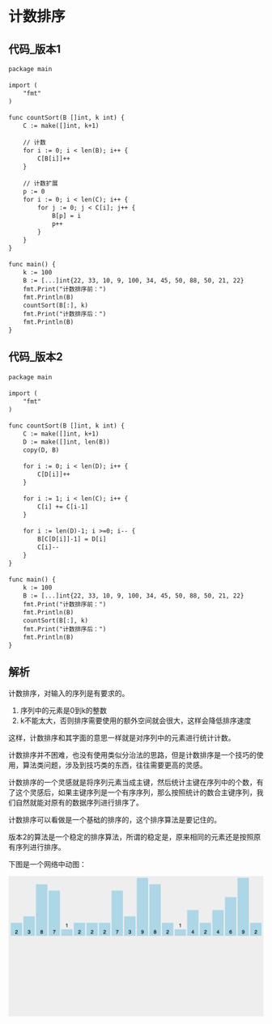 # 计数排序

## 代码_版本1

```golang
package main

import (
	"fmt"
)

func countSort(B []int, k int) {
	C := make([]int, k+1)

	// 计数
	for i := 0; i < len(B); i++ {
		C[B[i]]++
	}

	// 计数扩展
	p := 0
	for i := 0; i < len(C); i++ {
		for j := 0; j < C[i]; j++ {
			B[p] = i
			p++
		}
	}
}

func main() {
	k := 100
	B := [...]int{22, 33, 10, 9, 100, 34, 45, 50, 88, 50, 21, 22}
	fmt.Print("计数排序前：")
	fmt.Println(B)
	countSort(B[:], k)
	fmt.Print("计数排序后：")
	fmt.Println(B)
}
```

## 代码_版本2

```golang
package main

import (
	"fmt"
)

func countSort(B []int, k int) {
	C := make([]int, k+1)
	D := make([]int, len(B))
	copy(D, B)

	for i := 0; i < len(D); i++ {
		C[D[i]]++
	}

	for i := 1; i < len(C); i++ {
		C[i] += C[i-1]
	}

	for i := len(D)-1; i >=0; i-- {
		B[C[D[i]]-1] = D[i]
		C[i]--
	}
}

func main() {
	k := 100
	B := [...]int{22, 33, 10, 9, 100, 34, 45, 50, 88, 50, 21, 22}
	fmt.Print("计数排序前：")
	fmt.Println(B)
	countSort(B[:], k)
	fmt.Print("计数排序后：")
	fmt.Println(B)
}
```

## 解析

计数排序，对输入的序列是有要求的。

  1. 序列中的元素是0到k的整数
  2. k不能太大，否则排序需要使用的额外空间就会很大，这样会降低排序速度

这样，计数排序和其字面的意思一样就是对序列中的元素进行统计计数。

计数排序并不困难，也没有使用类似分治法的思路，但是计数排序是一个技巧的使用，算法类问题，涉及到技巧类的东西，往往需要更高的灵感。

计数排序的一个灵感就是将序列元素当成主键，然后统计主键在序列中的个数，有了这个灵感后，如果主键序列是一个有序序列，那么按照统计的数合主键序列，我们自然就能对原有的数据序列进行排序了。

计数排序可以看做是一个基础的排序的，这个排序算法是要记住的。

版本2的算法是一个稳定的排序算法，所谓的稳定是，原来相同的元素还是按照原有序列进行排序。

下图是一个网络中动图：

![03.gif](./img/03.gif)
